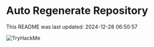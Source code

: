 # Auto Regenerate Repository

This README was last updated: 2024-12-28 06:50:57

 ![TryHackMe](https://tryhackme.com/badge/533634)